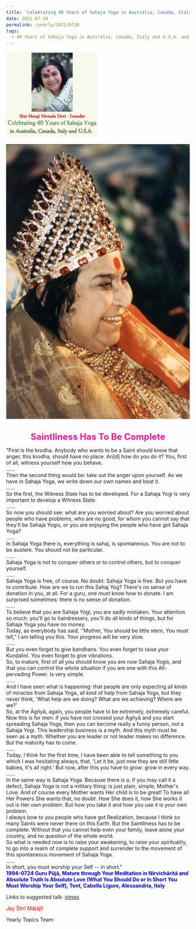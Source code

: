 ```yaml
---
title: 'Celebrating 40 Years of Sahaja Yoga in Australia, Canada, Italy and U.S.A. and its Culture, Post 29'
date: 2021-07-30
permalink: /yearly/2021/0730
tags:
  - 40 Years of Sahaja Yoga in Australia, Canada, Italy and U.S.A. and its Culture
---
```


<div style="text-align: left"><img src="/images/Celebrating40YearsSahajaYoga.png" width="250" /></div><br>

<div style="text-align: center"><img src="/images/image741.jpg" /></div>

<br>
<p style="color:DeepPink; text-align:center">
<font size="+2"><b>Saintliness Has To Be Complete</b><br></font>
</p>

<p>
"First is the krodha. Anybody who wants to be a Saint should know that anger, this krodha, should have no place. An[d] how do you do it? You, first of all, witness yourself how you behave.<br>
......<br>
Then the second thing would be: take out the anger upon yourself. As we have in Sahaja Yoga, we write down our own names and beat it.<br>
......<br>
So the first, the Witness State has to be developed. For a Sahaja Yogi is very important to develop a Witness State.<br>
......<br>
So now you should see: what are you worried about? Are you worried about people who have problems, who are no good, for whom you cannot say that they'll be Sahaja Yogis, or you are enjoying the people who have got Sahaja Yoga?<br>
......<br>
In Sahaja Yoga there is, everything is sahaj, is spontaneous. You are not to be austere. You should not be particular.<br>
......<br>
Sahaja Yoga is not to conquer others or to control others, but to conquer yourself.<br>
......<br>
Sahaja Yoga is free, of course. No doubt: Sahaja Yoga is free. But you have to contribute. How are we to run this Sahaj Yog? There's no sense of donation in you, at all. For a guru, one must know how to donate. I am surprised sometimes: there is no sense of donation.<br>
......<br>
To believe that you are Sahaja Yogi, you are sadly mistaken. Your attention so much: you'll go to hairdressers, you'll do all kinds of things, but for Sahaja Yoga you have no money.<br>
Today, as everybody has said, ''Mother, You should be little stern, You must tell," I am telling you this. Your progress will be very slow.<br>
......<br>
But you even forget to give bandhans. You even forget to raise your Kuṇḍalinī. You even forget to give vibrations.<br>
So, to mature, first of all you should know you are now Sahaja Yogis, and that you can control the whole situation if you are one with this All-pervading Power. Is very simple.<br>
......<br> 
And I have seen what is happening: that people are only expecting all kinds of miracles from Sahaja Yoga, all kind of help from Sahaja Yoga, but they never think, 'What help are we doing? What are we achieving? Where are we?'<br>
So, at the Āgñyā, again, you people have to be extremely, extremely careful. Now this is for men: if you have not crossed your Āgñyā and you start spreading Sahaja Yoga, then you can become really a funny person, not a Sahaja Yogi. This leadership business is a myth. And this myth must be seen as a myth. Whether you are leader or not leader makes no difference. But the maturity has to come.<br>
......<br>
Today, I think for the first time, I have been able to tell something to you which I was hesitating always, that, 'Let it be, just now they are still little babies, it's all right.' But now, after this you have to grow: grow in every way.<br>
......<br>
In the same way is Sahaja Yoga. Because there is a, if you may call it a defect, Sahaja Yoga is not a military thing: is just plain, simple, Mother's Love. And of course every Mother wants Her child is to be great! To have all Her Powers She wants that, no doubt. How She does it, how She works it out is Her own problem. But how you take it and how you use it is your own problem.<br>
I always bow to you people who have got Realization, because I think so many Saints were never there on this Earth. But the Saintliness has to be complete. Without that you cannot help even your family, leave alone your country, and no question of the whole world.<br>
So what is needed now is to raise your awakening, to raise your spirituality, to go into a realm of complete support and surrender to the movement of this spontaneous movement of Sahaja Yoga.<br>
......<br> 
In short, you must worship your Self -- in short."<br>
<font color="blue"><b>1994-0724 Guru Pūjā, Mature through Your Meditation in Nirvichāritā and Absolute Truth Is Absolute Love (What You Should Do or In Short You Must Worship Your Self), Tent, Cabella Ligure, Alessandria, Italy</b></font><br>
</p>

Links to suggested talk: <a href="https://vimeo.com/153715550"> vimeo</a><br>

<p style="color:red;">Jay Śhrī Mātājī!<br></p>

Yearly Topics Team